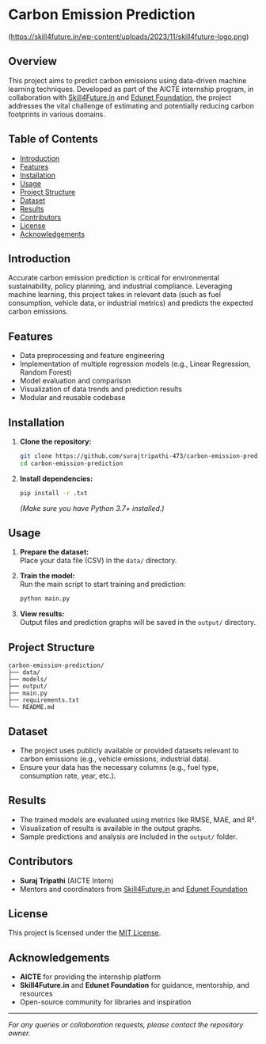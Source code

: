 # Carbon Emission Prediction
(https://skill4future.in/wp-content/uploads/2023/11/skill4future-logo.png)

## Overview

This project aims to predict carbon emissions using data-driven machine learning techniques. Developed as part of the AICTE internship program, in collaboration with [Skill4Future.in](https://skill4future.in/) and [Edunet Foundation](https://edunetfoundation.org/), the project addresses the vital challenge of estimating and potentially reducing carbon footprints in various domains.

## Table of Contents

- [Introduction](#introduction)
- [Features](#features)
- [Installation](#installation)
- [Usage](#usage)
- [Project Structure](#project-structure)
- [Dataset](#dataset)
- [Results](#results)
- [Contributors](#contributors)
- [License](#license)
- [Acknowledgements](#acknowledgements)

## Introduction

Accurate carbon emission prediction is critical for environmental sustainability, policy planning, and industrial compliance. Leveraging machine learning, this project takes in relevant data (such as fuel consumption, vehicle data, or industrial metrics) and predicts the expected carbon emissions.

## Features

- Data preprocessing and feature engineering
- Implementation of multiple regression models (e.g., Linear Regression, Random Forest)
- Model evaluation and comparison
- Visualization of data trends and prediction results
- Modular and reusable codebase

## Installation

1. **Clone the repository:**
   ```bash
   git clone https://github.com/surajtripathi-473/carbon-emission-prediction.git
   cd carbon-emission-prediction
   ```

2. **Install dependencies:**
   ```bash
   pip install -r .txt
   ```
   *(Make sure you have Python 3.7+ installed.)*

## Usage

1. **Prepare the dataset:**  
   Place your data file (CSV) in the `data/` directory.

2. **Train the model:**  
   Run the main script to start training and prediction:
   ```bash
   python main.py
   ```

3. **View results:**  
   Output files and prediction graphs will be saved in the `output/` directory.

## Project Structure

```
carbon-emission-prediction/
├── data/
├── models/
├── output/
├── main.py
├── requirements.txt
└── README.md
```

## Dataset

- The project uses publicly available or provided datasets relevant to carbon emissions (e.g., vehicle emissions, industrial data).
- Ensure your data has the necessary columns (e.g., fuel type, consumption rate, year, etc.).

## Results

- The trained models are evaluated using metrics like RMSE, MAE, and R².
- Visualization of results is available in the output graphs.
- Sample predictions and analysis are included in the `output/` folder.

## Contributors

- **Suraj Tripathi** (AICTE Intern)
- Mentors and coordinators from [Skill4Future.in](https://skill4future.in/) and [Edunet Foundation](https://edunetfoundation.org/)

## License

This project is licensed under the [MIT License](LICENSE).

## Acknowledgements

- **AICTE** for providing the internship platform
- **Skill4Future.in** and **Edunet Foundation** for guidance, mentorship, and resources
- Open-source community for libraries and inspiration

---

*For any queries or collaboration requests, please contact the repository owner.*
